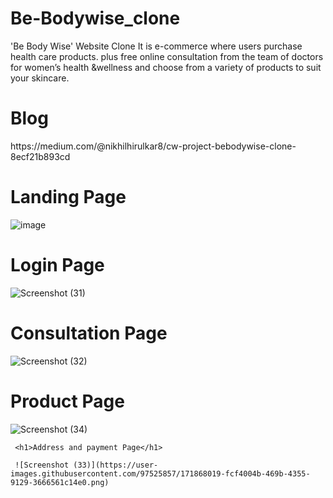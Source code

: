 # Be-Bodywise_clone
'Be Body Wise' Website Clone
 It is e-commerce where users purchase health care products. plus free online consultation from the team of doctors for women’s health &wellness and choose from a variety of products to suit your skincare.
 
  <h1>Blog</h1>
https://medium.com/@nikhilhirulkar8/cw-project-bebodywise-clone-8ecf21b893cd

 
 <h1>Landing Page</h1>

![image](https://user-images.githubusercontent.com/97525857/171800192-93fbf7ec-5cba-4583-adcb-4b487c6d6def.png)

 <h1>Login Page</h1>
 
 ![Screenshot (31)](https://user-images.githubusercontent.com/97525857/171867582-6519b02d-5008-4371-be96-a388d730bb5a.png)

 
 
 
  <h1>Consultation Page</h1>
  
  ![Screenshot (32)](https://user-images.githubusercontent.com/97525857/171867712-139027f2-fd67-4ec7-a5ef-85d7425b99a2.png)

  
  
   <h1>Product Page</h1>
   
   ![Screenshot (34)](https://user-images.githubusercontent.com/97525857/171867882-1c734448-c6a1-44b2-9145-abb537a75041.png)
   
   
   
     <h1>Address and payment Page</h1>
     
     ![Screenshot (33)](https://user-images.githubusercontent.com/97525857/171868019-fcf4004b-469b-4355-9129-3666561c14e0.png)


   
   
